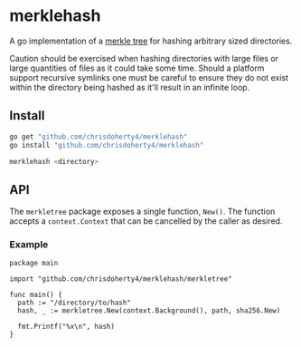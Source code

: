 # merklehash

A go implementation of a [merkle tree](https://en.wikipedia.org/wiki/Merkle_tree)
for hashing arbitrary sized directories.

Caution should be exercised when hashing directories with large files or large 
quantities of files as it could take some time. Should a platform support
recursive symlinks one must be careful to ensure they do not exist within
the directory being hashed as it'll result in an infinite loop.

## Install

```bash
go get "github.com/chrisdoherty4/merklehash"
go install "github.com/chrisdoherty4/merklehash"

merklehash <directory>
```

## API

The `merkletree` package exposes a single function, `New()`. The function
accepts a `context.Context` that can be cancelled by the caller as desired.

### Example

```golang
package main

import "github.com/chrisdoherty4/merklehash/merkletree"

func main() {
  path := "/directory/to/hash"
  hash, _ := merkletree.New(context.Background(), path, sha256.New)

  fmt.Printf("%x\n", hash)
}
```
